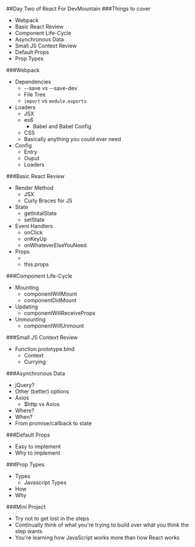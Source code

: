 ##Day Two of React For DevMountain
###Things to cover
- Webpack
- Basic React Review
- Component Life-Cycle
- Asynchronous Data
- Small JS Context Review
- Default Props
- Prop Types

###Webpack
- Dependencies
	- --save vs --save-dev
	- File Tree
	- `import` vs `module.exports`
- Loaders
	- JSX
	- es6
		- Babel and Babel Config
	- CSS
	- Basically anything you could ever need
- Config
	- Entry
	- Ouput
	- Loaders

###Basic React Review
- Render Method
	- JSX
	- Curly Braces for JS
- State
	- getInitalState
	- setState
- Event Handlers
	- onClick
	- onKeyUp
	- onWhateverElseYouNeed
- Props
	- <Component prop={value} />
	- this.props

###Component Life-Cycle
- Mounting
	- componentWillMount
	- componentDidMount
- Updating
	- componentWillReceiveProps
- Unmounting
	- componentWillUnmount

###Small JS Context Review
- Function.prototype.bind
	- Context
	- Currying

###Asynchronous Data
- jQuery?
- Other (better) options
- Axios
	- $http vs Axios
- Where?
- When?
- From promise/callback to state

###Default Props
- Easy to implement
- Why to implement

###Prop Types
- Types
	- Javascript Types
- How
- Why

###Mini Project
- Try not to get lost in the steps
- Continually think of what you're trying to build over what you think the step wants
- You're learning how JavaScript works more than how React works

